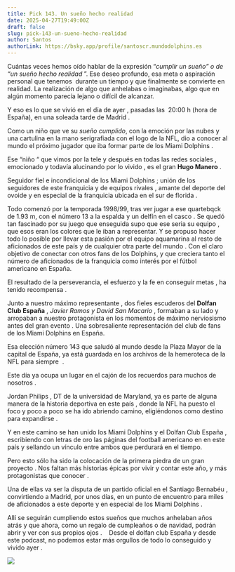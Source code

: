 ```yaml
---
title: Pick 143. Un sueño hecho realidad
date: 2025-04-27T19:49:00Z
draft: false
slug: pick-143-un-sueno-hecho-realidad
author: Santos
authorLink: https://bsky.app/profile/santoscr.mundodolphins.es
---
```

Cuántas veces hemos oído hablar de la expresión “_cumplir un sueño” o de “un sueño hecho realidad&#32;_”. Ese deseo profundo, esa meta o aspiración personal que tenemos  durante un tiempo y que finalmente se convierte en realidad. La realización de algo que anhelabas o imaginabas, algo que en algún momento parecía lejano o difícil de alcanzar.

Y eso es lo que se vivió en el día de ayer , pasadas las  20:00 h (hora de España), en una soleada tarde de Madrid .

Como un niño que ve su _sueño cumplido_, con la emoción por las nubes y una cartulina en la mano serigrafiada con el logo de la NFL, dio a conocer al mundo el próximo jugador que iba formar parte de los Miami Dolphins . 

Ese “niño “ que vimos por la tele y después en todas las redes sociales , emocionado y todavía alucinando por lo vivido , es el gran **Hugo Manero** . 

Seguidor fiel e incondicional de los Miami Dolphins ; unión de los seguidores de este franquicia y de equipos rivales , amante del deporte del ovoide y en especial de la franquicia ubicada en el sur de florida .  

Todo comenzó por la temporada 1998/99, tras ver jugar a ese quartebqck de 1.93 m, con el número 13 a la espalda y un delfín en el casco . Se quedó tan fascinado por su juego que enseguida supo que ese seria su equipo , que esos eran los colores que le iban a representar. Y se propuso hacer todo lo posible por llevar esta pasión por el equipo aquamarina al resto de aficionados de este país y de cualquier otra parte del mundo . Con el claro objetivo de conectar con otros fans de los Dolphins, y que creciera tanto el número de aficionados de la franquicia como interés por el fútbol americano en España.

El resultado de la perseverancia, el esfuerzo y la fe en conseguir metas , ha tenido recompensa . 

Junto a nuestro máximo representante , dos fieles escuderos del **Dolfan Club España** , _Javier Ramos y David San Macario&#32;_, formaban a su lado y arropaban a nuestro protagonista en los momentos de máximo nerviosismo antes del gran evento . Una sobresaliente representación del club de fans de los Miami Dolphins en España.

Esa elección número 143 que saludó al mundo desde la Plaza Mayor de la capital de España, ya está guardada en los archivos de la hemeroteca de la NFL para siempre  . 

Este día ya ocupa un lugar en el cajón de los recuerdos para muchos de nosotros . 

Jordan Philips , DT de la universidad de Maryland, ya es parte de alguna manera de la historia deportiva en este país , donde la NFL ha puesto el foco y poco a poco se ha ido abriendo camino, eligiéndonos como destino para expandirse .  

Y en este camino se han unido los Miami Dolphins y el Dolfan Club España , escribiendo con letras de oro las páginas del football americano en en este país y sellando un vínculo entre ambos que perdurará en el tiempo. 

Pero esto sólo ha sido la colocación de la primera piedra de un gran proyecto . Nos faltan más historias épicas por vivir y contar este año, y más protagonistas que conocer .

Una de ellas va ser la disputa de un partido oficial en el Santiago Bernabéu , convirtiendo a Madrid, por unos días, en un punto de encuentro para miles de aficionados a este deporte y en especial de los Miami Dolphins . 

Allí se seguirán cumpliendo estos sueños que muchos anhelaban años atrás y que ahora, como un regalo de cumpleaños o de navidad, podrán abrir y ver con sus propios ojos . 
 
Desde el dolfan club España y desde este podcast, no podemos estar más orgullos de todo lo conseguido y vivido ayer . 

![](/uploads/photo_2025-04-27%2021.51.18.jpeg)
